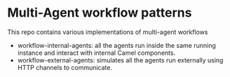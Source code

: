 # Multi-Agent workflow patterns

This repo contains various implementations of multi-agent workflows

- workflow-internal-agents: all the agents run inside the same running instance and interact with internal Camel components. 
- workflow-external-agents: simulates all the agents run externally using HTTP channels to communicate. 
